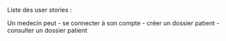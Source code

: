 Liste des user stories : 

Un medecin peut 
    - se connecter à son compte 
    - créer un dossier patient 
    - consulter un dossier patient
    
